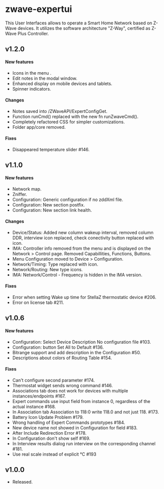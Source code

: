 zwave-expertui
==============

This User Interfaces allows to operate a Smart Home Network based on Z-Wave devices. It utilizes the software architecture "Z-Way", certified as Z-Wave Plus Controller.

## v1.2.0
#### New features
- Icons in the menu .
- Edit notes in the modal window.
- Enhanced display on mobile devices and tablets.
- Spinner indicators.

#### Changes
- Notes saved into /ZWaveAPI/ExpertConfigGet.
- Function runCmd() replaced with the new fn runZwaveCmd().
- Completely refactored CSS for simpler customizations.
- Folder app/core removed.

#### Fixes
- Disappeared temperature slider #146.

## v1.1.0
#### New features
- Network map. 
- Zniffer. 
- Configuration: Generic configuration if no zddXml file. 
- Configuration: New section postfix. 
- Configuration: New section link health.

#### Changes
- Device/Status: Added new column wakeup interval, removed column DDR, interview icon replaced, check conectivity button replaced with icon.
- IMA: Controller info removed from the menu and is displayed on the Network > Control page. Removed Capabillities, Functions, Buttons.
- Menu Configuration moved to Device > Configuration.
- Network/Timing: Type replaced with icon.
- Network/Routing: New type icons.
- IMA: Network/Control - Frequency is hidden in the IMA version.

#### Fixes
- Error when setting Wake up time for StellaZ thermostatic device #206.
- Error on license tab #211.

## v1.0.6
#### New features
- Configuration: Select Device Description No configuration file #103. 
- Configuration: button Set All to Default #136.
- Bitrange support and add description in the Configuration #50.
- Descriptions about colors of Routing Table #154.

#### Fixes
- Can't configure second parameter #174.
- Thermostat widget sends wrong command #146.
- Associations tab does not work for devices with multiple instances/endpoints #167.
- Expert commands use input field from instance 0, regardless of the actual instance #168.
- In Association tab Association to 118:0 write 118.0 and not just 118. #173.
- Battery Icon Update Problem #179.
- Wrong handling of Expert Commands prototypes #184.
- New device name not showed in Configuration for field #183.
- After Include Redirection Error #178.
- In Configuration don't show self #169.
- In Interview results dialog run interview on the corresponding channel #181.
- Use real scale instead of explicit °C #193

## v1.0.0
- Released.

